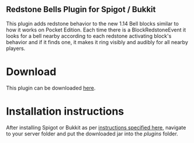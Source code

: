 ## Redstone Bells Plugin for Spigot / Bukkit
This plugin adds redstone behavior to the new 1.14 Bell blocks similar to how it works on Pocket Edition.
Each time there is a BlockRedstoneEvent it looks for a bell nearby according to each redstone activating block's behavior and if it finds one, it makes it ring visibly and audibly for all nearby players.

# Download
This plugin can be downloaded [here](https://www.spigotmc.org/resources/redstone-activated-bells.69991/).

# Installation instructions
After installing Spigot or Bukkit as per [instructions specified here](https://www.spigotmc.org/wiki/buildtools/#1-14-4), navigate to your server folder and put the downloaded jar into the *plugins* folder.